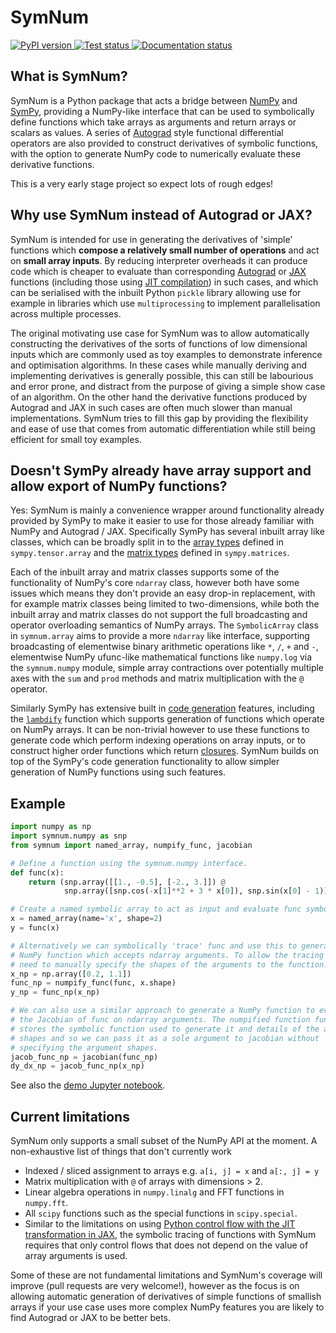 # SymNum

<a href="https://badge.fury.io/py/symnum">
  <img src="https://badge.fury.io/py/symnum.svg" alt="PyPI version"/>
</a>
<a href="https://github.com/matt-graham/symnum/actions/workflows/tests.yml">
  <img src="https://github.com/matt-graham/symnum/actions/workflows/tests.yml/badge.svg" alt="Test status" />
</a>
<a href="https://matt-graham.github.io/symnum">
  <img src="https://github.com/matt-graham/symnum/actions/workflows/docs.yml/badge.svg" alt="Documentation status" />
</a>


## What is SymNum?

SymNum is a Python package that acts a bridge between
[NumPy](https://numpy.org/) and [SymPy](https://www.sympy.org/), providing a
NumPy-like interface that can be used to symbolically define functions which
take arrays as arguments and return arrays or scalars as values. A series of
[Autograd](https://github.com/HIPS/autograd) style functional differential
operators are also provided to construct derivatives of symbolic functions,
with the option to generate NumPy code to numerically evaluate these derivative
functions.

This is a very early stage project so expect lots of rough edges!

## Why use SymNum instead of Autograd or JAX?

SymNum is intended for use in generating the derivatives of 'simple' functions
which **compose a relatively small number of operations** and act on **small
array inputs**. By reducing interpreter overheads it can produce code which is
cheaper to evaluate than corresponding
[Autograd](https://github.com/HIPS/autograd)  or
[JAX](https://github.com/google/jax) functions (including those using  [JIT
compilation](https://jax.readthedocs.io/en/latest/notebooks/quickstart.html#Using-jit-to-speed-up-functions))
in such cases, and which can be serialised with the inbuilt Python `pickle`
library allowing use for example in libraries which use `multiprocessing` to
implement parallelisation across multiple processes.

The original motivating use case for SymNum was to allow automatically
constructing the  derivatives of the sorts of functions of low dimensional
inputs which are  commonly used as toy examples to demonstrate inference and
optimisation algorithms. In these cases while manually deriving and
implementing derivatives is generally possible, this can still be labourious
and error prone, and distract from the purpose of giving a simple show case of
an algorithm. On the other hand the derivative functions produced by Autograd
and JAX in such cases are often much slower than manual implementations. SymNum
tries to fill this gap by providing the flexibility and ease of use that comes
from automatic differentiation while still being efficient for small toy
examples.


## Doesn't SymPy already have array support and allow export of NumPy functions?

Yes: SymNum is mainly a convenience wrapper around functionality already
provided by SymPy to make it easier to use for those already familiar with
NumPy and Autograd / JAX. Specifically SymPy has several inbuilt array like
classes, which can be broadly split in to the [array
types](https://docs.sympy.org/latest/modules/tensor/array.html) defined  in
`sympy.tensor.array` and the  [matrix
types](https://docs.sympy.org/latest/modules/matrices/matrices.html)  defined
in `sympy.matrices`.

Each of the inbuilt array and matrix classes supports some of the functionality
of NumPy's core `ndarray` class, however both have some issues which means they
don't provide an easy drop-in replacement, with for example matrix classes
being limited to two-dimensions, while both the inbuilt array and matrix
classes do not support the full broadcasting and operator overloading semantics
of NumPy arrays. The `SymbolicArray` class in `symnum.array` aims to provide a
more `ndarray` like interface, supporting broadcasting of elementwise binary
arithmetic operations like `*`, `/`, `+` and `-`, elementwise NumPy ufunc-like
mathematical functions like `numpy.log` via the `symnum.numpy` module, simple
array contractions over potentially multiple axes with the `sum` and `prod` 
methods and matrix multiplication with the `@` operator.

Similarly SymPy has extensive built in [code generation](https://docs.sympy.org/latest/modules/codegen.html) 
features, including the
[`lambdify`](https://docs.sympy.org/latest/modules/utilities/lambdify.html) 
function which supports generation of functions which operate on
NumPy arrays. It can be non-trivial however to use these functions to generate
code which perform indexing operations on array inputs, or to construct higher
order functions which return [closures](https://en.wikipedia.org/wiki/Closure_(computer_programming)). 
SymNum builds on top of the SymPy's code generation functionality to allow
simpler generation of NumPy functions using such features.


## Example

```Python
import numpy as np
import symnum.numpy as snp
from symnum import named_array, numpify_func, jacobian

# Define a function using the symnum.numpy interface.
def func(x):
    return (snp.array([[1., -0.5], [-2., 3.]]) @ 
            snp.array([snp.cos(-x[1]**2 + 3 * x[0]), snp.sin(x[0] - 1)]))

# Create a named symbolic array to act as input and evaluate func symbolically.
x = named_array(name='x', shape=2)
y = func(x)

# Alternatively we can symbolically 'trace' func and use this to generate a
# NumPy function which accepts ndarray arguments. To allow the tracing we
# need to manually specify the shapes of the arguments to the function.
x_np = np.array([0.2, 1.1])
func_np = numpify_func(func, x.shape)
y_np = func_np(x_np)

# We can also use a similar approach to generate a NumPy function to evaluate
# the Jacobian of func on ndarray arguments. The numpified function func_np 
# stores the symbolic function used to generate it and details of the argument
# shapes and so we can pass it as a sole argument to jacobian without
# specifying the argument shapes.
jacob_func_np = jacobian(func_np)
dy_dx_np = jacob_func_np(x_np)
```

See also the [demo Jupyter notebook](https://github.com/matt-graham/symnum/blob/main/Demo.ipynb).



## Current limitations

SymNum only supports a small subset of the NumPy API at the moment. A
non-exhaustive list of things that don't currently work

  * Indexed / sliced assignment to arrays e.g. `a[i, j] = x` and `a[:, j] = y`
  * Matrix multiplication with `@` of arrays with dimensions > 2.
  * Linear algebra operations in `numpy.linalg` and FFT functions in `numpy.fft`.
  * All `scipy` functions such as the special functions in `scipy.special`.
  * Similar to the limitations on using [Python control flow with the JIT
    transformation in JAX](https://jax.readthedocs.io/en/latest/notebooks/Common_Gotchas_in_JAX.html#%F0%9F%94%AA-Control-Flow),
    the symbolic tracing of functions with SymNum requires that only control
    flows that does not depend on the value of array arguments is used.

Some of these are not fundamental limitations and SymNum's coverage will 
improve (pull requests are very welcome!), however as the focus is on 
allowing automatic generation of derivatives of simple functions of smallish
arrays if your use case uses more complex NumPy features you are likely to 
find Autograd or JAX to be better bets.
